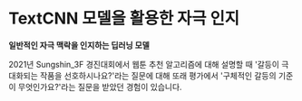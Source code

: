 # TextCNN 모델을 활용한 자극 인지
**일반적인 자극 맥락을 인지하는 딥러닝 모델**

2021년 Sungshin_3F 경진대회에서 웹툰 추천 알고리즘에 대해 설명할 때
'갈등이 극대화되는 작품을 선호하시나요?'라는 질문에 대해 또래 평가에서 
'구체적인 갈등의 기준이 무엇인가요?'라는 질문을 받았던 경험이 있습니다.


